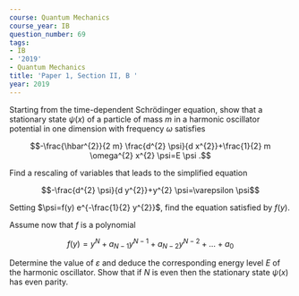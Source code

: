 ```yaml
---
course: Quantum Mechanics
course_year: IB
question_number: 69
tags:
- IB
- '2019'
- Quantum Mechanics
title: 'Paper 1, Section II, B '
year: 2019
---
```




Starting from the time-dependent Schrödinger equation, show that a stationary state $\psi(x)$ of a particle of mass $m$ in a harmonic oscillator potential in one dimension with frequency $\omega$ satisfies

$$-\frac{\hbar^{2}}{2 m} \frac{d^{2} \psi}{d x^{2}}+\frac{1}{2} m \omega^{2} x^{2} \psi=E \psi .$$

Find a rescaling of variables that leads to the simplified equation

$$-\frac{d^{2} \psi}{d y^{2}}+y^{2} \psi=\varepsilon \psi$$

Setting $\psi=f(y) e^{-\frac{1}{2} y^{2}}$, find the equation satisfied by $f(y)$.

Assume now that $f$ is a polynomial

$$f(y)=y^{N}+a_{N-1} y^{N-1}+a_{N-2} y^{N-2}+\ldots+a_{0}$$

Determine the value of $\varepsilon$ and deduce the corresponding energy level $E$ of the harmonic oscillator. Show that if $N$ is even then the stationary state $\psi(x)$ has even parity.